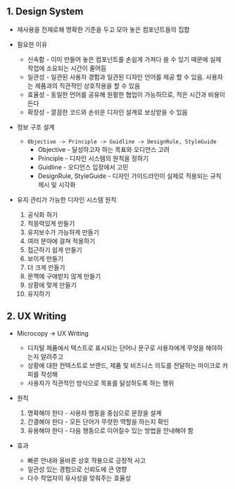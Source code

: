 ## 1. Design System
* 재사용을 전제로해 명확한 기준을 두고 모아 놓은 컴포넌트들의 집합
* 필요한 이유
  * 신속함 - 이미 만들어 놓은 컴포넌트를 손쉽게 가져다 쓸 수 있기 때문에 실제 작업에 소요되는 시간이 줄어듬
  * 일관성 - 일관된 사용자 경험과 일관된 디자인 언어를 제공 할 수 있음. 사용자는 제품과의 직관적인 상호작용을 할 수 있음
  * 효율성 - 동일한 언어를 공유해 원활한 협업이 가능하므로, 적은 시간과 비용이 든다
  * 확장성 - 깔끔한 코드와 손쉬운 디자인 설계로 보상받을 수 있음

* 정보 구조 설계
  * `Objective -> Principle -> Guidline -> DesignRule, StyleGuide`
    * Objective - 달성하고자 하는 목표와 오디언스 고려
    * Principle - 디자인 시스템의 원칙을 정하기
    * Guidline - 오디언스 입장에서 고민
    * DesignRule, StyleGuide - 디자인 가이드라인이 실제로 적용되는 규칙 제시 및 시각화

* 유지 관리가 가능한 디자인 시스템 원칙
  1. 공식화 하기
  2. 적응력있게 만들기
  3. 유지보수가 가능하게 만들기
  4. 여러 분야에 걸쳐 적용하기
  5. 접근하기 쉽게 만들기
  6. 보이게 만들기
  7. 더 크게 만들기
  8. 문맥에 구애받지 않게 만들기
  9. 상황에 맞게 만들기
  10. 유지하기

## 2. UX Writing
* Microcopy -> UX Writing
  * 디지털 제품에서 텍스트로 표시되는 단어나 문구로 사용자에게 무엇을 해야하는지 알려주고
  * 상황에 대한 컨텍스트로 브랜드, 제품 및 비즈니스 의도를 전달하는 마이크로 카피를 작성해
  * 사용자가 직관적인 방식으로 목표를 달성하도록 하는 행위

* 원칙
  1. 명확해야 한다 - 사용자 행동을 중심으로 문장을 설계
  2. 간결해야 한다 - 모든 단어가 뚜렷한 역할을 하는지 확인
  3. 유용해야 한다 - 다음 행동으로 이어질수 있는 방법을 안내해야 함

* 효과
  * 빠른 안내와 올바른 상호 작용으로 긍정적 사고
  * 일관성 있는 경험으로 신뢰도에 큰 영향
  * 다수 작업자의 유사성을 맞춰주는 효율성